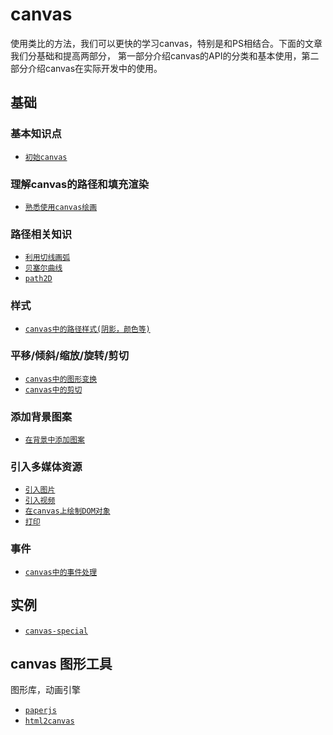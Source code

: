 # canvas

使用类比的方法，我们可以更快的学习canvas，特别是和PS相结合。下面的文章我们分基础和提高两部分，
第一部分介绍canvas的API的分类和基本使用，第二部分介绍canvas在实际开发中的使用。

## 基础

### 基本知识点

* [` 初始canvas `](https://github.com/lvzhenbang/article/blob/master/canvas/first.md)

### 理解canvas的路径和填充渲染

* [` 熟悉使用canvas绘画 `](https://github.com/lvzhenbang/article/blob/master/canvas/basic.md)

### 路径相关知识

* [` 利用切线画弧 `](https://github.com/lvzhenbang/article/blob/master/canvas/tagent-arc.md)
* [` 贝塞尔曲线 `](https://github.com/lvzhenbang/article/blob/master/canvas/bezier.md)
* [` path2D `](https://github.com/lvzhenbang/article/blob/master/canvas/path.md)

### 样式

* [` canvas中的路径样式(阴影，颜色等) `](https://github.com/lvzhenbang/article/blob/master/canvas/path.md)

### 平移/倾斜/缩放/旋转/剪切

* [` canvas中的图形变换 `](https://github.com/lvzhenbang/article/blob/master/canvas/transform.md)
* [` canvas中的剪切 `](https://github.com/lvzhenbang/article/blob/master/canvas/clip.md)

### 添加背景图案

* [` 在背景中添加图案 `](https://github.com/lvzhenbang/article/blob/master/canvas/pattern.md)

### 引入多媒体资源

* [` 引入图片 `](https://github.com/lvzhenbang/article/blob/master/canvas/img.md)
* [` 引入视频 `](https://github.com/lvzhenbang/article/blob/master/canvas/video.md)
* [` 在canvas上绘制DOM对象 `](https://github.com/lvzhenbang/article/blob/master/canvas/dom.md)
* [` 打印 `](https://github.com/lvzhenbang/article/blob/master/canvas/print.md)

### 事件

* [` canvas中的事件处理 `](https://github.com/lvzhenbang/article/blob/master/canvas/event.md)

## 实例

* [` canvas-special `](https://github.com/bxm0927/canvas-special)

## canvas 图形工具

图形库，动画引擎

* [` paperjs `](https://github.com/paperjs/paper.js)
* [` html2canvas `](https://github.com/niklasvh/html2canvas)


